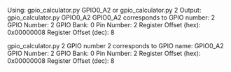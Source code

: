 Using:
gpio_calculator.py GPIO0_A2 or gpio_calculator.py 2
Output:
gpio_calculator.py GPIO0_A2
GPIO0_A2 corresponds to GPIO number: 2
GPIO Number: 2
GPIO Bank: 0
Pin Number: 2
Register Offset (hex): 0x00000008
Register Offset (dec): 8

gpio_calculator.py 2
GPIO number 2 corresponds to GPIO name: GPIO0_A2
GPIO Number: 2
GPIO Bank: 0
Pin Number: 2
Register Offset (hex): 0x00000008
Register Offset (dec): 8
